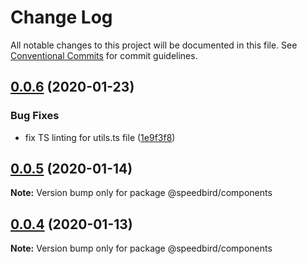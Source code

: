 # Change Log

All notable changes to this project will be documented in this file.
See [Conventional Commits](https://conventionalcommits.org) for commit guidelines.

## [0.0.6](https://github.com/richmccartney/design-system/compare/@speedbird/components@0.0.5...@speedbird/components@0.0.6) (2020-01-23)


### Bug Fixes

* fix TS linting for utils.ts file ([1e9f3f8](https://github.com/richmccartney/design-system/commit/1e9f3f8ff9f03d7682dd98fbd3d2318949a40cc0))





## [0.0.5](https://github.com/richmccartney/design-system/compare/@speedbird/components@0.0.4...@speedbird/components@0.0.5) (2020-01-14)

**Note:** Version bump only for package @speedbird/components





## [0.0.4](https://github.com/richmccartney/design-system/compare/@speedbird/components@0.0.3...@speedbird/components@0.0.4) (2020-01-13)

**Note:** Version bump only for package @speedbird/components
